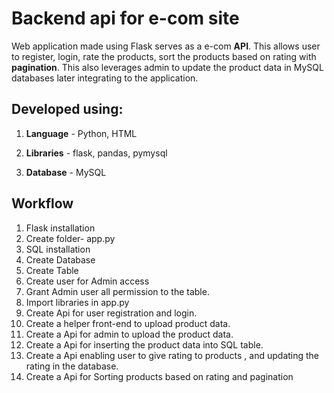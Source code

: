 # Backend api for e-com site 

Web application made using Flask serves as a e-com **API**.  This allows user to register, login, rate the products, sort the products based on rating with **pagination**. This also leverages admin to update the product data in MySQL databases later integrating to the application.  

**Developed using:**
------------
1. **Language** - Python, HTML

2. **Libraries** - flask, pandas, pymysql

3. **Database** - MySQL

**Workflow**
------------
1. Flask installation
2. Create folder- app.py
3. SQL installation
4. Create Database
5. Create Table
6. Create user for Admin access
7. Grant Admin user all permission to the table.
8. Import libraries in app.py
9. Create Api for user registration and login.
10. Create a helper front-end to upload product data.
11. Create a Api for admin to upload the product data.
12. Create a Api for inserting the product data into SQL table.
13. Create a Api enabling user to give rating to products , and updating the rating in the database.
14. Create a Api for Sorting products based on rating and pagination
